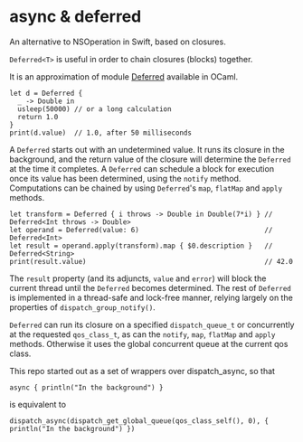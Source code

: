 # async & deferred
An alternative to NSOperation in Swift, based on closures.

`Deferred<T>` is useful in order to chain closures (blocks) together.

It is an approximation of module [Deferred](https://ocaml.janestreet.com/ocaml-core/111.25.00/doc/async_kernel/#Deferred) available in OCaml.

```
let d = Deferred {
  _ -> Double in
  usleep(50000) // or a long calculation
  return 1.0
}
print(d.value)  // 1.0, after 50 milliseconds
```

A `Deferred` starts out with an undetermined value. It runs its closure in the background, and the return value of the closure will determine the `Deferred` at the time it completes.
A `Deferred` can schedule a block for execution once its value has been determined, using the `notify` method.
Computations can be chained by using `Deferred`'s `map`, `flatMap` and `apply` methods.

```
let transform = Deferred { i throws -> Double in Double(7*i) } // Deferred<Int throws -> Double>
let operand = Deferred(value: 6)                               // Deferred<Int>
let result = operand.apply(transform).map { $0.description }   // Deferred<String>
print(result.value)                                            // 42.0
```
The `result` property (and its adjuncts, `value` and `error`) will block the current thread until the `Deferred` becomes determined. The rest of `Deferred` is implemented in a thread-safe and lock-free manner, relying largely on the properties of `dispatch_group_notify()`.

`Deferred` can run its closure on a specified `dispatch_queue_t` or concurrently at the requested `qos_class_t`, as can the `notify`, `map`, `flatMap` and `apply` methods. Otherwise it uses the global concurrent queue at the current qos class.

This repo started out as a set of wrappers over dispatch_async, so that
```
async { println("In the background") }
```
is equivalent to 
```
dispatch_async(dispatch_get_global_queue(qos_class_self(), 0), { println("In the background") })
```
